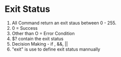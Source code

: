 # Exit Status
1. All Command return an exit staus between 0 - 255.
2. 0 = Success
3. Other than O = Error Condition
4. $? contain the exit status
5. Decision Making - if , &&, ||
6. "exit" is use to define exit status mannually

